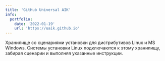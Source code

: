 ```yaml
---
title: 'GitHub Universal AIK'
info:
  portfolio:
    date: '2022-01-19'
    url: 'https://uaik.github.io'
---
```


Хранилище со сценариями установки для дистрибутивов Linux и MS Windows. Системы установки Linux подключаются к этому хранилищу, забирая сценарии и выполняя указанные инструкции.

<!--more-->
